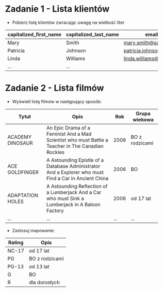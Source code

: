 # Zadanie 1 - Lista klientów

- Pobierz listę klientów zwracając uwagę na wielkość liter

| capitalized_first_name | capitalized_last_name | email_normalized                    | domain             |
| ---------------------- | --------------------- | ----------------------------------- | ------------------ |
| Mary                   | Smith                 | mary.smith@sakilacustomer.org       | sakilacustomer.org |
| Patricia               | Johnson               | patricia.johnson@sakilacustomer.org | sakilacustomer.org |
| Linda                  | Williams              | linda.williams@sakilacustomer.org   | sakilacustomer.org |
| ...                    | ...                   |                                     |                    |


# Zadanie 2 - Lista filmów

- Wyświetl listę filmów w następujący sposób:

| Tytuł | Opis | Rok | Grupa wiekowa |
| ---- | ---- | ---- | ---- |
| ACADEMY DINOSAUR | An Epic Drama of a Feminist And a Mad Scientist who must Battle a Teacher in The Canadian Rockies | 2006 | BO z rodzicami |
| ACE GOLDFINGER | A Astounding Epistle of a Database Administrator And a Explorer who must Find a Car in Ancient China | 2006 | BO |
| ADAPTATION HOLES | A Astounding Reflection of a Lumberjack And a Car who must Sink a Lumberjack in A Baloon Factory | 2006 | od 17 lat |
| ... | ... | ... | ... |
- Zastosuj mapowanie:
 
| Rating | Opis |
| ---- | ---- |
| NC-17 | od 17 lat |
| PG | BO z rodzicami |
| PG-13 | od 13 lat |
| G | BO |
| R | dla dorosłych |